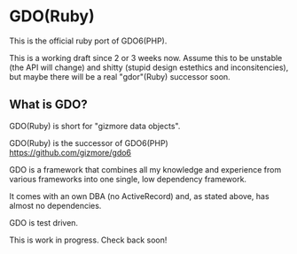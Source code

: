 # GDO(Ruby)

This is the official ruby port of GDO6(PHP).

This is a working draft since 2 or 3 weeks now.
Assume this to be unstable (the API will change) and shitty (stupid design estethics and inconsitencies),
but maybe there will be a real "gdor"(Ruby) successor soon.

## What is GDO?

GDO(Ruby) is short for "gizmore data objects".

GDO(Ruby) is the successor of GDO6(PHP) https://github.com/gizmore/gdo6

GDO is a framework that combines all my knowledge and experience from various frameworks into one single, low dependency framework.

It comes with an own DBA (no ActiveRecord) and, as stated above, has almost no dependencies.

GDO is test driven.

This is work in progress.
Check back soon!

